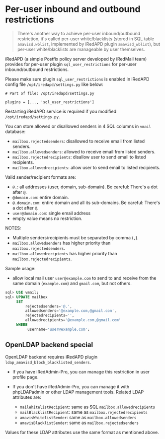 # Per-user inbound and outbound restrictions

> There's another way to achieve per-user inbound/outbound restriction, it's
> called per-user white/blacklists (stored in SQL table `amavisd.wblist`,
> implemented by iRedAPD plugin `amavisd_wblist`), but per-user white/blacklists
> are manageable by user themselves.

iRedAPD (a simple Postfix policy server developed by iRedMail team) provides
for per-user plugin `sql_user_restrictions` for per-user inbound/outbound
restrictions.

Please make sure plugin `sql_user_restrictions` is enabled in iRedAPD config
file `/opt/iredapd/settings.py` like below:

```
# Part of file: /opt/iredapd/settings.py

plugins = [..., 'sql_user_restrictions']
```

Restarting iRedAPD service is required if you modified `/opt/iredapd/settings.py`.

You can store allowed or disallowed senders in 4 SQL columns in `vmail` database:

* `mailbox.rejectedsenders`: disallowed to receive email from listed senders.
* `mailbox.allowedsenders`: allowed to receive email from listed senders.
* `mailbox.rejectedrecipients`: disallow user to send email to listed recipients.
* `mailbox.allowedrecipients`: allow user to send email to listed recipients.

Valid sender/recipient formats are:

* `@.`: all addresses (user, domain, sub-domain). Be careful: There's a dot after `@`.
* `@domain.com`: entire domain.
* `@.domain.com`: entire domain and all its sub-domains. Be careful: There's a dot after `@`.
* `user@domain.com`:  single email address
* empty value means no restriction.

NOTES:

* Multiple senders/recipients must be separated by comma (`,`).
* `mailbox.allowedsenders` has higher priority than `mailbox.rejectedsenders`.
* `mailbox.allowedrecipients` has higher priority than `mailbox.rejectedrecipients`.

Sample usage:

* allow local mail user `user@example.com` to send to and receive from the same
  domain (`example.com`) and `gmail.com`, but not others.

```sql
sql> USE vmail;
sql> UPDATE mailbox
     SET
         rejectedsenders='@.',
         allowedsenders='@example.com,@gmail.com',
         rejectedrecipients='',
         allowedrecipients='@example.com,@gmail.com'
     WHERE
          username='user@example.com';
```

## OpenLDAP backend special

OpenLDAP backend requires iRedAPD plugin `ldap_amavisd_block_blacklisted_senders`.

* If you have iRedAdmin-Pro, you can manage this restriction in user profile page.

* If you don't have iRedAdmin-Pro, you can manage it with phpLDAPadmin or other
  LDAP management tools. Related LDAP attributes are:

    * `mailWhitelistRecipient`: same as SQL `mailbox.allowedrecipients`
    * `mailBlacklistRecipient`: same as `mailbox.rejectedrecipients`
    * `amavisWhitelistSender`: same as `mailbox.allowedsenders`
    * `amavisBlacklistSender`: same as `mailbox.rejectedsenders`

Values for these LDAP attributes use the same format as mentioned above.
